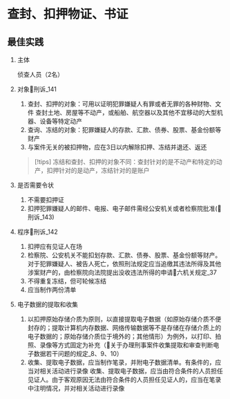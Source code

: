 # 查封、扣押物证、书证

## 最佳实践


1. 主体
    
    侦查人员（2名）

1. 对象🚪刑诉_141
    1. 查封、扣押的对象：可用以证明犯罪嫌疑人有罪或者无罪的各种财物、文件
    查封土地、房屋等不动产，或船舶、航空器以及其他不宜移动的大型机器、设备等特定动产
    2. 查询、冻结的对象：犯罪嫌疑人的存款、汇款、债券、股票、基金份额等财产
    3. 与案件无关的被扣押物，应在3日以内解除扣押、冻结并退还、返还

    > [!tips]
    > 冻结和查封、扣押的对象不同：查封针对的是不动产和特定的动产，扣押针对的是动产，冻结针对的是账户


2. 是否需要令状
    1. 不需要扣押证
    2. 扣押犯罪嫌疑人的邮件、电报、电子邮件需经公安机关或者检察院批准(🚪刑诉_143)

3. 程序🚪刑诉_142
    1. 扣押应有见证人在场
    2. 检察院、公安机关不能扣划存款、汇款、债券、股票、基金份额等财产。对于犯罪嫌疑人、被告人死亡，依照刑法规定应当追缴其违法所得及其他涉案财产的，由检察院向法院提出没收违法所得的申请🚪六机关规定_37
    3. 不得重复冻结，但可轮候冻结
    4. 应当制作两份清单

4. 电子数据的提取和收集
    1. 以扣押原始存储介质为原则，以直接提取电子数据（如原始存储介质不便封存的；提取计算机内存数据、网络传输数据等不是存储在存储介质上的电子数据的；原始存储介质位于境外的；其他情形）为例外，以打印、拍照、录像等方式固定为补充（🚪关于办理刑事案件收集提取和审查判断电子数据若干问题的规定_8、9、10）
    2. 收集、提取电子数据，应当制作笔录，并附电子数据清单。有条件的，应当对相关活动进行录像
    收集、提取电子数据，应当由符合条件的人员担任见证人。由于客观原因无法由符合条件的人员担任见证人的，应当在笔录中注明情况，并对相关活动进行录像